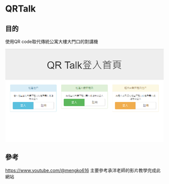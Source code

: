# QRTalk

目的
---
使用QR code取代傳統公寓大樓大門口的對講機

![image](https://github.com/20RenHaos23/QRTalk/blob/main/README_img/Index.png)



參考
---
[](https://www.youtube.com/@mengko616)https://www.youtube.com/@mengko616 主要參考承洋老師的影片教學完成此網站
